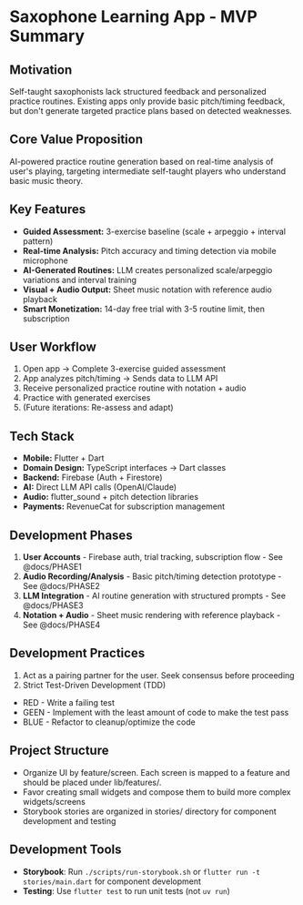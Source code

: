 # Saxophone Learning App - MVP Summary

## Motivation
Self-taught saxophonists lack structured feedback and personalized practice routines. Existing apps only provide basic pitch/timing feedback, but don't generate targeted practice plans based on detected weaknesses.

## Core Value Proposition
AI-powered practice routine generation based on real-time analysis of user's playing, targeting intermediate self-taught players who understand basic music theory.

## Key Features
- **Guided Assessment:** 3-exercise baseline (scale + arpeggio + interval pattern)
- **Real-time Analysis:** Pitch accuracy and timing detection via mobile microphone
- **AI-Generated Routines:** LLM creates personalized scale/arpeggio variations and interval training
- **Visual + Audio Output:** Sheet music notation with reference audio playback
- **Smart Monetization:** 14-day free trial with 3-5 routine limit, then subscription

## User Workflow
1. Open app → Complete 3-exercise guided assessment
2. App analyzes pitch/timing → Sends data to LLM API
3. Receive personalized practice routine with notation + audio
4. Practice with generated exercises
5. (Future iterations: Re-assess and adapt)

## Tech Stack
- **Mobile:** Flutter + Dart
- **Domain Design:** TypeScript interfaces → Dart classes
- **Backend:** Firebase (Auth + Firestore)
- **AI:** Direct LLM API calls (OpenAI/Claude)
- **Audio:** flutter_sound + pitch detection libraries
- **Payments:** RevenueCat for subscription management

## Development Phases
1. **User Accounts** - Firebase auth, trial tracking, subscription flow - See @docs/PHASE1
2. **Audio Recording/Analysis** - Basic pitch/timing detection prototype - See @docs/PHASE2
3. **LLM Integration** - AI routine generation with structured prompts - See @docs/PHASE3
4. **Notation + Audio** - Sheet music rendering with reference playback - See @docs/PHASE4

## Development Practices

1. Act as a pairing partner for the user. Seek consensus before proceeding
2. Strict Test-Driven Development (TDD)
  * RED - Write a failing test
  * GEEN - Implement with the least amount of code to make the test pass
  * BLUE - Refactor to cleanup/optimize the code

## Project Structure
- Organize UI by feature/screen. Each screen is mapped to a feature and should be placed under lib/features/<feature name>.
- Favor creating small widgets and compose them to build more complex widgets/screens
- Storybook stories are organized in stories/ directory for component development and testing

## Development Tools
- **Storybook**: Run `./scripts/run-storybook.sh` or `flutter run -t stories/main.dart` for component development
- **Testing**: Use `flutter test` to run unit tests (not `uv run`)